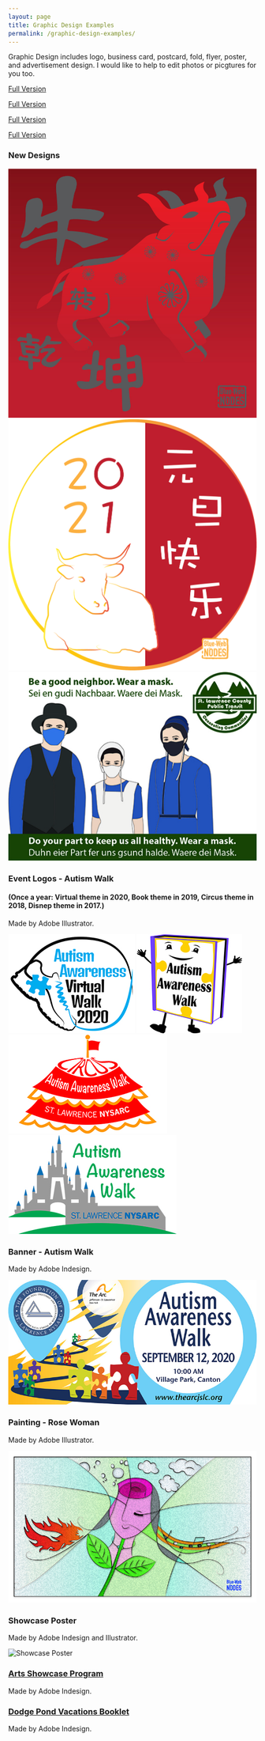 ```yaml
---
layout: page
title: Graphic Design Examples
permalink: /graphic-design-examples/
---
```


Graphic Design includes logo, business card, postcard, fold, flyer, poster, and advertisement design. I would like to help to edit photos or picgtures for you too. 

<div class="gridlayoutfirst">
<div class="containerfixed2">
   <div class="row"> 
      <div class="center-cropped col-lg-3" id="graphicdesign11">
         <p><a href="/images/ChristmasCardBlueWebNodes.jpg" target="_blank">Full Version</a></p>     
      </div>
      <div class="center-cropped col-lg-3" id="graphicdesign12">
         <p><a href="/images/tigerYearCard2022.jpg" target="_blank">Full Version</a></p>     
      </div>       
      <div class="center-cropped col-lg-3" id="graphicdesign13">
         <p><a href="/images/2021cowYear.jpg" target="_blank">Full Version</a></p>     
      </div>
      <div class="center-cropped col-lg-3" id="graphicdesign14">
         <p><a href="/images/happyNewYear2021E.png" target="_blank">Full Version</a></p>     
      </div>
   </div>
</div>
</div>

### New Designs

![Graphic Design 3](/images/2021cowYear.jpg "Graphic Design 3")
![Graphic Design 2](/images/happyNewYear2021C.png "Graphic Design 2")
![Graphic Design 1](/images/amishPoster8.5x11.jpg "Graphic Design 1")

### Event Logos - Autism Walk
#### (Once a year: Virtual theme in 2020, Book theme in 2019, Circus theme in 2018, Disnep theme in 2017.)

Made by Adobe Illustrator.

![Autism Walk Logo 2020](/images/AWLogo2020.jpg "Autism Walk Logo 2020")
![Autism Walk Logo 2019](/images/AWBookLogo.jpg "Autism Walk Logo 2019")
![Autism Walk Logo 2018](/images/AWCircusLogo.jpg "Autism Walk Logo 2018")
![Autism Walk Logo 2017](/images/AWDisnepLogo.jpg "Autism Walk Logo 2017")

### Banner - Autism Walk 

Made by Adobe Indesign.

![Autism Walk Banner](/images/autismWalkBanner.jpg "Autism Walk Banner")

### Painting - Rose Woman

Made by Adobe Illustrator.

![Rose Woman](/images/roseWoman1.jpg "Rose Woman")

### Showcase Poster

Made by Adobe Indesign and Illustrator.

![Showcase Poster](/images/artsShow2017Flyer8.5x11.jpg "Showcase Poster")

### [Arts Showcase Program](/files/artsShowProgram2019.pdf)

Made by Adobe Indesign.

### [Dodge Pond Vacations Booklet](/files/dpBooklet2019.pdf)

Made by Adobe Indesign.
